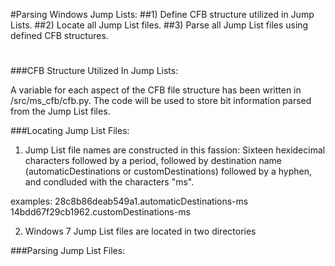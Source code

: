 #Parsing Windows Jump Lists:
##1) Define CFB structure utilized in Jump Lists.
##2) Locate all Jump List files.
##3) Parse all Jump List files using defined CFB structures.
#


###CFB Structure Utilized In Jump Lists:

A variable for each aspect of the CFB file structure has been written in /src/ms_cfb/cfb.py. The code will be used to store bit information parsed from the Jump List files.




###Locating Jump List Files:

1. Jump List file names are constructed in this fassion: Sixteen hexidecimal characters followed by a period, followed by destination name (automaticDestinations or customDestinations) followed by a hyphen, and condluded with the characters "ms".

examples:  	28c8b86deab549a1.automaticDestinations-ms 
		14bdd67f29cb1962.customDestinations-ms

2. Windows 7 Jump List files are located in two directories 





###Parsing Jump List Files:


